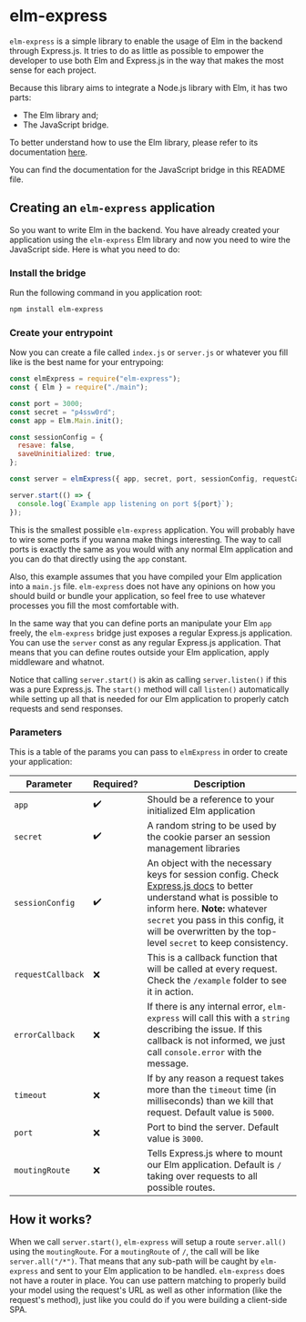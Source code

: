 # elm-express

`elm-express` is a simple library to enable the usage of Elm in the backend through Express.js. It tries to do as little
as possible to empower the developer to use both Elm and Express.js in the way that makes the most sense for each
project.

Because this library aims to integrate a Node.js library with Elm, it has two parts:

- The Elm library and;
- The JavaScript bridge.

To better understand how to use the Elm library, please refer to its documentation [here](http://example.com).

You can find the documentation for the JavaScript bridge in this README file.

## Creating an `elm-express` application

So you want to write Elm in the backend. You have already created your application using the `elm-express` Elm library
and now you need to wire the JavaScript side. Here is what you need to do:

### Install the bridge

Run the following command in you application root:

```bash
npm install elm-express
```

### Create your entrypoint

Now you can create a file called `index.js` or `server.js` or whatever you fill like is the best name for your
entrypoing:

```js
const elmExpress = require("elm-express");
const { Elm } = require("./main");

const port = 3000;
const secret = "p4ssw0rd";
const app = Elm.Main.init();

const sessionConfig = {
  resave: false,
  saveUninitialized: true,
};

const server = elmExpress({ app, secret, port, sessionConfig, requestCallback });

server.start(() => {
  console.log(`Example app listening on port ${port}`);
});
```

This is the smallest possible `elm-express` application. You will probably have to wire some ports if you wanna make
things interesting. The way to call ports is exactly the same as you would with any normal Elm application and you can
do that directly using the `app` constant.

Also, this example assumes that you have compiled your Elm application into a `main.js` file. `elm-express` does not
have any opinions on how you should build or bundle your application, so feel free to use whatever processes you fill
the most comfortable with.

In the same way that you can define ports an manipulate your Elm `app` freely, the `elm-express` bridge just exposes a
regular Express.js application. You can use the `server` const as any regular Express.js application. That means that
you can define routes outside your Elm application, apply middleware and whatnot.

Notice that calling `server.start()` is akin as calling `server.listen()` if this was a pure Express.js. The `start()`
method will call `listen()` automatically while setting up all that is needed for our Elm application to properly
catch requests and send responses.

### Parameters

This is a table of the params you can pass to `elmExpress` in order to create your application:

| Parameter | Required? | Description |
| --- | --- | --- |
| `app` | ✔️ | Should be a reference to your initialized Elm application |
| `secret` | ✔️ | A random string to be used by the cookie parser an session management libraries |
| `sessionConfig` | ✔️ |  An object with the necessary keys for session config. Check [Express.js docs](http://expressjs.com/en/resources/middleware/session.html) to better understand what is possible to inform here. **Note:** whatever `secret` you pass in this config, it will be overwritten by the top-level `secret` to keep consistency. |
| `requestCallback` | ❌ | This is a callback function that will be called at every request. Check the `/example` folder to see it in action. |
| `errorCallback` | ❌ | If there is any internal error, `elm-express` will call this with a `string` describing the issue. If this callback is not informed, we just call `console.error` with the message. |
| `timeout` | ❌ | If by any reason a request takes more than the `timeout` time (in milliseconds) than we kill that request. Default value is `5000`. |
| `port` | ❌ | Port to bind the server. Default value is `3000`. |
| `moutingRoute` | ❌ | Tells Express.js where to mount our Elm application. Default is `/` taking over requests to all possible routes. |

## How it works?

When we call `server.start()`, `elm-express` will setup a route `server.all()` using the `moutingRoute`. For a
`moutingRoute` of `/`, the call will be like `server.all("/*")`. That means that any sub-path will be caught by
`elm-express` and sent to your Elm application to be handled. `elm-express` does not have a router in place. You can
use pattern matching to properly build your model using the request's URL as well as other information (like the
request's method), just like you could do if you were building a client-side SPA.